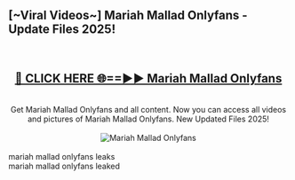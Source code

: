<h2>[~Viral Videos~] Mariah Mallad Onlyfans - Update Files 2025!</h2>
<br>
<div align="center">
<h2><a href="https://betterlinks.top/A2PfLJ" rel="nofollow">🔴 CLICK HERE 🌐==►► Mariah Mallad Onlyfans</a></h2>
<br>
Get Mariah Mallad Onlyfans and all content. Now you can access all videos and pictures of Mariah Mallad Onlyfans. New Updated Files 2025!
<br>
<br>
<a href="https://betterlinks.top/A2PfLJ" rel="nofollow" data-target="animated-image.originalLink"><img src="https://i.ibb.co.com/WyWwxjT/player-gif2.gif" alt="Mariah Mallad Onlyfans" style="max-width: 100%; display: inline-block;" data-target="animated-image.originalImage"></a>
</div>
<br>
mariah mallad onlyfans leaks<br>
mariah mallad onlyfans leaked